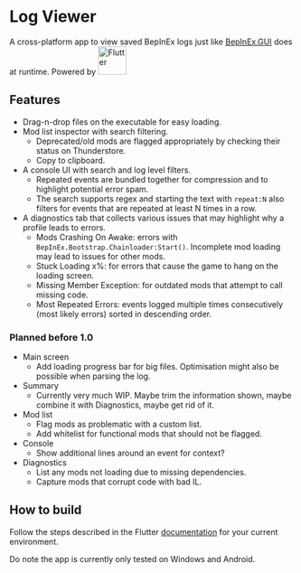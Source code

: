 # Log Viewer

A cross-platform app to view saved BepInEx logs just like [BepInEx.GUI](https://github.com/risk-of-thunder/BepInEx.GUI) does at runtime. Powered by [<img src="https://storage.googleapis.com/cms-storage-bucket/c823e53b3a1a7b0d36a9.png" alt="Flutter" width="50"/>](https://github.com/flutter/flutter)

## Features

- Drag-n-drop files on the executable for easy loading.
- Mod list inspector with search filtering.
  - Deprecated/old mods are flagged appropriately by checking their status on Thunderstore.
  - Copy to clipboard.
- A console UI with search and log level filters.
  - Repeated events are bundled together for compression and to highlight potential error spam.
  - The search supports regex and starting the text with `repeat:N` also filters for events that are repeated at least N times in a row.
- A diagnostics tab that collects various issues that may highlight why a profile leads to errors.
  - Mods Crashing On Awake: errors with `BepInEx.Bootstrap.Chainloader:Start()`. Incomplete mod loading may lead to issues for other mods.
  - Stuck Loading x%: for errors that cause the game to hang on the loading screen. 
  - Missing Member Exception: for outdated mods that attempt to call missing code.
  - Most Repeated Errors: events logged multiple times consecutively (most likely errors) sorted in descending order.

### Planned before 1.0

- Main screen
  - Add loading progress bar for big files. Optimisation might also be possible when parsing the log.
- Summary
  - Currently very much WIP. Maybe trim the information shown, maybe combine it with Diagnostics, maybe get rid of it.
- Mod list
  - Flag mods as problematic with a custom list.
  - Add whitelist for functional mods that should not be flagged.
- Console
  - Show additional lines around an event for context?
- Diagnostics
  - List any mods not loading due to missing dependencies.
  - Capture mods that corrupt code with bad IL.

## How to build

Follow the steps described in the Flutter [documentation](https://docs.flutter.dev/get-started/install) for your current environment.

Do note the app is currently only tested on Windows and Android.